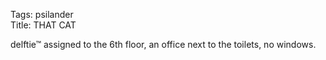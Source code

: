 Tags: psilander  
Title: THAT CAT  
  
delftie™ assigned to the 6th floor, an office next to the toilets, no windows.  
